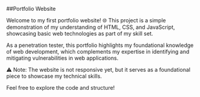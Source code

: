 ##Portfolio Website

Welcome to my first portfolio website! 🌐 This project is a simple demonstration of my understanding of HTML, CSS, and JavaScript, showcasing basic web technologies as part of my skill set.

As a penetration tester, this portfolio highlights my foundational knowledge of web development, which complements my expertise in identifying and mitigating vulnerabilities in web applications.

⚠️ Note: The website is not responsive yet, but it serves as a foundational piece to showcase my technical skills.

Feel free to explore the code and structure!
